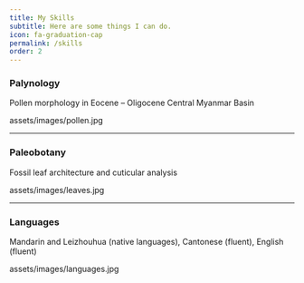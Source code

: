 ```yaml
---
title: My Skills
subtitle: Here are some things I can do.
icon: fa-graduation-cap
permalink: /skills
order: 2
---
```


### Palynology

Pollen morphology in Eocene – Oligocene Central Myanmar Basin

assets/images/pollen.jpg

-----------------

### Paleobotany

Fossil leaf architecture and cuticular analysis

assets/images/leaves.jpg

-----------------

### Languages

Mandarin and Leizhouhua (native languages), Cantonese (fluent), English (fluent)

assets/images/languages.jpg

